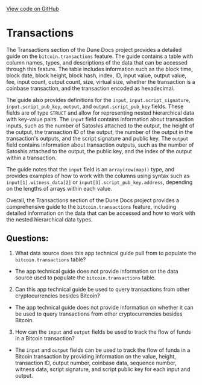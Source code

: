 [View code on GitHub](https://dune.com/docs/data-tables/raw/bitcoin/transactions.md)

# Transactions

The Transactions section of the Dune Docs project provides a detailed guide on the `bitcoin.transactions` feature. The guide contains a table with column names, types, and descriptions of the data that can be accessed through this feature. The table includes information such as the block time, block date, block height, block hash, index, ID, input value, output value, fee, input count, output count, size, virtual size, whether the transaction is a coinbase transaction, and the transaction encoded as hexadecimal.

The guide also provides definitions for the `input`, `input.script_signature`, `input.script_pub_key`, `output`, and `output.script_pub_key` fields. These fields are of type `STRUCT` and allow for representing nested hierarchical data with key-value pairs. The `input` field contains information about transaction inputs, such as the number of Satoshis attached to the output, the height of the output, the transaction ID of the output, the number of the output in the transaction's outputs, and the script signature and public key. The `output` field contains information about transaction outputs, such as the number of Satoshis attached to the output, the public key, and the index of the output within a transaction.

The guide notes that the `input` field is an `array(row(map))` type, and provides examples of how to work with the columns using syntax such as `input[1].witness_data[2]` or `input[3].script_pub_key.address`, depending on the lengths of arrays within each value.

Overall, the Transactions section of the Dune Docs project provides a comprehensive guide to the `bitcoin.transactions` feature, including detailed information on the data that can be accessed and how to work with the nested hierarchical data types.
## Questions: 
 1. What data source does this app technical guide pull from to populate the `bitcoin.transactions` table?
- The app technical guide does not provide information on the data source used to populate the `bitcoin.transactions` table.

2. Can this app technical guide be used to query transactions from other cryptocurrencies besides Bitcoin?
- The app technical guide does not provide information on whether it can be used to query transactions from other cryptocurrencies besides Bitcoin.

3. How can the `input` and `output` fields be used to track the flow of funds in a Bitcoin transaction?
- The `input` and `output` fields can be used to track the flow of funds in a Bitcoin transaction by providing information on the value, height, transaction ID, output number, coinbase data, sequence number, witness data, script signature, and script public key for each input and output.